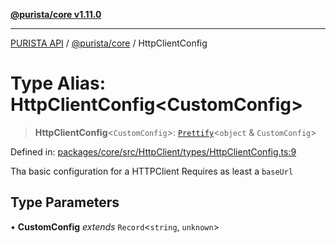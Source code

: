 [**@purista/core v1.11.0**](../README.md)

***

[PURISTA API](../../../packages.md) / [@purista/core](../README.md) / HttpClientConfig

# Type Alias: HttpClientConfig\<CustomConfig\>

> **HttpClientConfig**\<`CustomConfig`\>: [`Prettify`](Prettify.md)\<`object` & `CustomConfig`\>

Defined in: [packages/core/src/HttpClient/types/HttpClientConfig.ts:9](https://github.com/puristajs/purista/blob/master/packages/core/src/HttpClient/types/HttpClientConfig.ts#L9)

Tha basic configuration for a HTTPClient
Requires as least a `baseUrl`

## Type Parameters

• **CustomConfig** *extends* `Record`\<`string`, `unknown`\>
